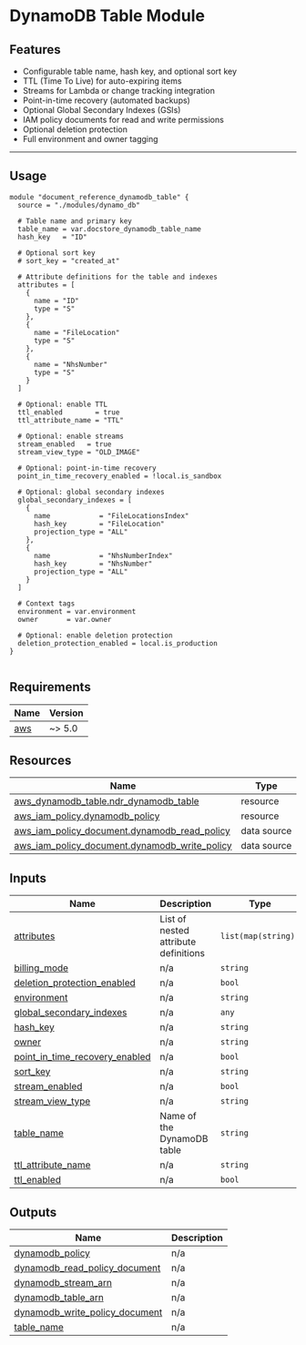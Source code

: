 # DynamoDB Table Module

## Features

- Configurable table name, hash key, and optional sort key
- TTL (Time To Live) for auto-expiring items
- Streams for Lambda or change tracking integration
- Point-in-time recovery (automated backups)
- Optional Global Secondary Indexes (GSIs)
- IAM policy documents for read and write permissions
- Optional deletion protection
- Full environment and owner tagging

---

## Usage

```hcl
module "document_reference_dynamodb_table" {
  source = "./modules/dynamo_db"

  # Table name and primary key
  table_name = var.docstore_dynamodb_table_name
  hash_key   = "ID"

  # Optional sort key
  # sort_key = "created_at"

  # Attribute definitions for the table and indexes
  attributes = [
    {
      name = "ID"
      type = "S"
    },
    {
      name = "FileLocation"
      type = "S"
    },
    {
      name = "NhsNumber"
      type = "S"
    }
  ]

  # Optional: enable TTL
  ttl_enabled        = true
  ttl_attribute_name = "TTL"

  # Optional: enable streams
  stream_enabled   = true
  stream_view_type = "OLD_IMAGE"

  # Optional: point-in-time recovery
  point_in_time_recovery_enabled = !local.is_sandbox

  # Optional: global secondary indexes
  global_secondary_indexes = [
    {
      name            = "FileLocationsIndex"
      hash_key        = "FileLocation"
      projection_type = "ALL"
    },
    {
      name            = "NhsNumberIndex"
      hash_key        = "NhsNumber"
      projection_type = "ALL"
    }
  ]

  # Context tags
  environment = var.environment
  owner       = var.owner

  # Optional: enable deletion protection
  deletion_protection_enabled = local.is_production
}


```

<!-- BEGIN_TF_DOCS -->
## Requirements

| Name | Version |
|------|---------|
| <a name="requirement_aws"></a> [aws](#requirement\_aws) | ~> 5.0 |
## Resources

| Name | Type |
|------|------|
| [aws_dynamodb_table.ndr_dynamodb_table](https://registry.terraform.io/providers/hashicorp/aws/latest/docs/resources/dynamodb_table) | resource |
| [aws_iam_policy.dynamodb_policy](https://registry.terraform.io/providers/hashicorp/aws/latest/docs/resources/iam_policy) | resource |
| [aws_iam_policy_document.dynamodb_read_policy](https://registry.terraform.io/providers/hashicorp/aws/latest/docs/data-sources/iam_policy_document) | data source |
| [aws_iam_policy_document.dynamodb_write_policy](https://registry.terraform.io/providers/hashicorp/aws/latest/docs/data-sources/iam_policy_document) | data source |
## Inputs

| Name | Description | Type | Default | Required |
|------|-------------|------|---------|:--------:|
| <a name="input_attributes"></a> [attributes](#input\_attributes) | List of nested attribute definitions | `list(map(string))` | `[]` | no |
| <a name="input_billing_mode"></a> [billing\_mode](#input\_billing\_mode) | n/a | `string` | `"PAY_PER_REQUEST"` | no |
| <a name="input_deletion_protection_enabled"></a> [deletion\_protection\_enabled](#input\_deletion\_protection\_enabled) | n/a | `bool` | `null` | no |
| <a name="input_environment"></a> [environment](#input\_environment) | n/a | `string` | n/a | yes |
| <a name="input_global_secondary_indexes"></a> [global\_secondary\_indexes](#input\_global\_secondary\_indexes) | n/a | `any` | `[]` | no |
| <a name="input_hash_key"></a> [hash\_key](#input\_hash\_key) | n/a | `string` | `null` | no |
| <a name="input_owner"></a> [owner](#input\_owner) | n/a | `string` | n/a | yes |
| <a name="input_point_in_time_recovery_enabled"></a> [point\_in\_time\_recovery\_enabled](#input\_point\_in\_time\_recovery\_enabled) | n/a | `bool` | `false` | no |
| <a name="input_sort_key"></a> [sort\_key](#input\_sort\_key) | n/a | `string` | `null` | no |
| <a name="input_stream_enabled"></a> [stream\_enabled](#input\_stream\_enabled) | n/a | `bool` | `false` | no |
| <a name="input_stream_view_type"></a> [stream\_view\_type](#input\_stream\_view\_type) | n/a | `string` | `"NEW_AND_OLD_IMAGES"` | no |
| <a name="input_table_name"></a> [table\_name](#input\_table\_name) | Name of the DynamoDB table | `string` | `null` | no |
| <a name="input_ttl_attribute_name"></a> [ttl\_attribute\_name](#input\_ttl\_attribute\_name) | n/a | `string` | `""` | no |
| <a name="input_ttl_enabled"></a> [ttl\_enabled](#input\_ttl\_enabled) | n/a | `bool` | `false` | no |
## Outputs

| Name | Description |
|------|-------------|
| <a name="output_dynamodb_policy"></a> [dynamodb\_policy](#output\_dynamodb\_policy) | n/a |
| <a name="output_dynamodb_read_policy_document"></a> [dynamodb\_read\_policy\_document](#output\_dynamodb\_read\_policy\_document) | n/a |
| <a name="output_dynamodb_stream_arn"></a> [dynamodb\_stream\_arn](#output\_dynamodb\_stream\_arn) | n/a |
| <a name="output_dynamodb_table_arn"></a> [dynamodb\_table\_arn](#output\_dynamodb\_table\_arn) | n/a |
| <a name="output_dynamodb_write_policy_document"></a> [dynamodb\_write\_policy\_document](#output\_dynamodb\_write\_policy\_document) | n/a |
| <a name="output_table_name"></a> [table\_name](#output\_table\_name) | n/a |
<!-- END_TF_DOCS -->
